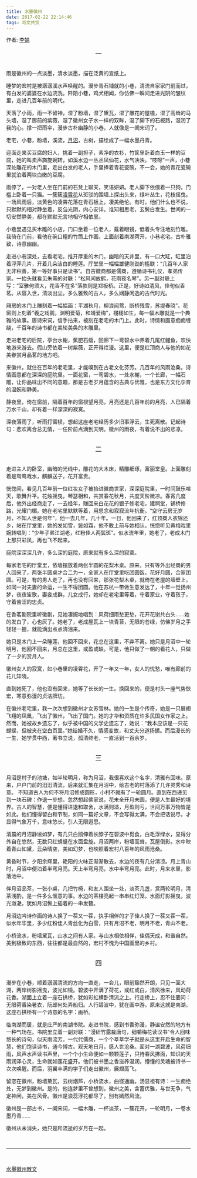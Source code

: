 ```yaml
---
title: 水墨徽州
date: 2017-02-22 22:14:46
tags: 奇文共赏
---
```







作者: [李娟](http://blog.sina.com.cn/s/blog_48ee997c0102vmfs.html) 





<div align='center' ><font size='4'>一</font></div>

<br>

雨是徽州的一点淡墨，清水淡墨，描在泛黄的宣纸上。

睡梦的宏村是被潺潺溪水声唤醒的。漫步青石铺就的小巷，清流自家家门前而过，有白发的婆婆在水边浣洗。阡陌小巷，鸡犬相闻，你仿佛一瞬间走进光阴的皱纹里，走进几百年前的明代。

天落了小雨，雨一不留神，湿了粉墙，湿了黛瓦，湿了雕花的屋檐，湿了高耸的马头墙，湿了廊前的紫薇，湿了徽州女子水一样的双眸，湿了脚下的石板路，湿润了我的心。撑一把雨伞，漫步古朴幽静的小巷，人就像是一阕宋词了。

老宅，小巷，粉墙，溪流，[月沼](https://baike.baidu.com/item/%E6%9C%88%E6%B2%BC/4033296)，古树，描绘成了一幅水墨丹青。




迎面走来买豆腐的妇人，挑着一副担子，素净的衣衫，竹筐里卧着白玉一样的豆腐，她的叫卖声旖旎婉转，如溪水边一丛丛凤仙花，水气泱泱。“吱呀”一声，小巷深处雕花的木门里，走出白发的老人，手里捧着青花瓷碗，不一会，她的青花瓷碗里就泊着两块白嫩的豆腐。



雨停了，一对老人坐在门前的石凳上聊天，笑语妍妍。老人脚下依偎着一只狗，门槛上卧着一只猫。一簇簇[凌霄花](https://baike.baidu.com/item/%E5%87%8C%E9%9C%84%E8%8A%B1/398107)从斑驳的围墙上探出头来，绿叶丛生，花枝摇曳。一场风雨后，淡黄色的凌霄花落在青石板上，凄美绝伦。有时，他们什么也不说，只默默的相对静坐着，反刍光阴，内心安详。谁知相思老，玄鬓白发生。世间的一切安然静美，都在默默无言地相守相依里。

小巷里遇见买木雕的小店，门口坐着一位老人，戴着眼镜，低着头专注地刻竹雕。我倚在门前，看他在碗口粗的竹筒上作画，上面刻着南湖荷开，小巷老宅。古朴雅致，诗意幽幽。

走进小巷深处，去看老宅。推开厚重的木门，幽暗的天井里，有一口大缸，缸里泊着浮萍几片，开着几朵洁白的睡莲。厅堂里一幅幅雄健刚劲的槛联：“几百年人家无非积善，第一等好事只是读书”。自古徽商都是儒商，遵循诗书礼仪，孝弟传家。一抬头就看见朱熹的对联：“松风间放鹤，花雨夜名琴”。另一副对联上写：“室雅何须大，花香不在多”落款则是郑板桥。正是，好诗如清风，佳句似香茗。从容入世，清淡出尘。多么雅致的古人，多么娴静闲逸的古代时光。

厢房的木门上雕刻着一幅幅画：平湖秋月，柳浪闻莺，断桥残雪，苏堤春晓”。花窗则上刻着“羲之戏鹅，渊明爱菊，和靖爱梅”，栩栩如生，每一幅木雕就是一个典雅的故事。唐诗宋词，信手拈来，被刻在老宅的木门上。此时，诗情和画意痴痴缠绕，千百年的诗书都在美轮美奂的木雕里。

走进老宅的后院，亭台水榭，蕉肥石瘦，回廊下一弯碧水中养着几尾红鲤鱼，欢快地游来游去。假山旁依着一树紫薇，正开得烂漫。这里，便是红顶商人与他的如花美眷赏月品茗的地方吧。

来徽州，就住在百年的老宅里，才能嗅到在古老文化芬芳。几百年的风雨沧桑，诗情画意都在深深的庭院里。一面花窗，一弯碧水，一处水榭，一个长廊，一幅石雕，让你品味出不同的意趣，那是古老岁月蕴含的古典与优雅，也是东方文化孕育的温婉和静美。

静夜里，倚在窗前，隔着百年的窗棂望月亮，月亮还是几百年前的月亮，人已隔着万水千山，却有着一样深深的寂寞。


深夜落雨了，听雨打窗棂，想起这座老宅经历多少旧事浮云，生死离散。记起诗句：悲欢离合总无情，一任阶前点滴到天明。徽州的雨夜，有着说不出的悲凉。


<br>


<div align='center' ><font size='4'>二</font></div>

<br>



走进主人的卧室，幽暗的光线中，雕花的大木床，精雕细琢，富丽堂皇。上面雕刻着是鸳鸯戏水，麒麟送子，花开富贵。

恍惚间，看见几百年前一位红妆女子被抬进徽商世家，深深庭院里，一时间鼓乐喧天，歌舞升平。花烛摇曳，琴瑟相和，共赏春花秋月，共度天阶微凉。春宵几度后，他外出经商走了，一去经年，赚回来白花花的银子修老宅，建祠堂，铺桥修路，光耀门楣。她在老宅里默默等着，用思念和寂寂流年抗衡。“空守云房无岁月，不知人世是何年”，他一去几年，几十年。一日，他回来了，红顶商人衣锦还乡，站在厅堂里，她的发如雪，鬓如霜，他不敢上前与她相认。恍惚听见黄梅戏里婉转唱到：“少年子弟江湖老，红粉佳人两鬓斑”。似水流年里，她老了，老成木门上那只彩凤，再也飞不起来。

庭院深深深几许，多么深的庭院，原来就有多么深的寂寞。

每家老宅的厅堂里，依墙摆放着两张半圆的花梨木桌。原来，只有等外出经商的男人回来了，两张半圆桌才合二为一，全家人在厅堂里吃团圆饭。花好月圆，合家团圆。可是，有的男人走了，再也没有回来，那张花梨木桌，就倚在老屋的墙壁上，如同一对夫妻的命运，一生不得团圆。他在苏杭一带做生意发达了，十年一觉扬州梦，夜夜笙歌，妻妾成群，儿女成行，她却在老宅里等着，守着家业，守着孩子，守着苦涩的忠贞。

在香茗剧院里听徽剧，见她凄婉地唱到：风荷细雨愁更愁，花开花谢共白头……她的发白了，心也灰了。她老了，老成屋瓦上一块青苔，无限的苍绿，仿佛岁月之手轻轻一握，就能滴出点点清泪来。

她只是木门上一朵睡莲，他回不回来，花总在这里，不弃不离。她只是月沼中一轮明月，他回不回来，月总在这里，或盈或缺。可是，他只做了一朝的看花人，只做了一夕的赏月人。

徽州女人的寂寞，如小巷里的凌霄花，开了一年又一年，女人的忧愁，唯有廊前的花儿知晓。

直到她死了，他也没有回来，她等了长长的一生。换回来的，便是村头一座气势恢宏，寒意弥漫的贞洁牌坊。

在徽州老宅里，我一次次想到徽州才女苏雪林。她的一生是个传奇，她是一只展翅飞翔的凤凰，飞出了徽州，飞出了国门。她的才华和资质在许多民国女作家之上。然而，她被故乡遗忘了，似乎被中国的文学史遗忘了，她说：“我本应该是一只花蝴蝶，但被夹在空白页里。”她结婚不久，情感变故，和丈夫分道扬镳。而后漫长的一生，她学贯中西，著书立说，孤清终老，一直活到一百余岁。


<br>

<div align='center' ><font size='4'>三</font></div>

<br>

月沼是村子的池塘，如半轮明月，称为月沼，我很喜欢这个名字，清雅有回味。原来，户户门前的汩汩清流，后来就汇集在月沼中，给古老的村落添了几许灵秀和诗意。
不知道古人为何不将月沼修成圆形，小村不就有了一轮圆月。直到在西递见到一块石碑：作退一步想。忽然想起佛家说，花未全开月未圆，便是人生最好的境界。古人的智慧，便是懂得进退和取舍，水满则溢，月盈则亏，世间万事万物皆是如此。他们懂得留白和节制，如同一篇好文章，不会写得太满，不会把话说尽，才显得气象万千，意味悠长，引人无限遐思。

清晨的月沼静谧如梦，有几只白鹅伸着长脖子在碧波中觅食，白毛浮绿水，显得分外自在悠然，无数只红蜻蜓在水面盘旋。月沼两岸，粉墙高耸，瓦屋倒影。水中映着青山如黛，云朵晴空，美如幻梦，也映照着宏村八百年的风雨沧桑。

黄昏时节，夕阳余辉里，艳阳的火味正渐渐散去，水边的夜有几分清凉。月上青山时，月沼中便泊着半弯月亮。天上半弯月亮，水中半弯月亮。此时，月来水里，影落池中。

伴月沼品茶，一张小桌，几把竹椅，和友人围坐一处，淡茶几盏，赏两轮明月，清茶浅酌，是一件多么惬意的事。水边的茶楼亮起一串串红灯笼，水面灯影摇曳，波光潋滟，犹如月沼鬓上插着的一串发簪。

月沼边吟诗作画的诗人换了一茬又一茬，执手相伴的才子佳人换了一茬又茬一茬，似水年华里，多少红粉佳人青丝化为白雪，只有月沼不老，明月不老，青山不老。

小桥流水，粉墙黛瓦，山水之间有人家。与山水相依相伴，佳偶天成，和谐自然。美到极致的东西，往往都是最自然的，宏村不愧为中国画里的乡村。
 
 
 
 <br>

<div align='center' ><font size='4'>四</font></div>

<br>

 


漫步在小巷，顺着潺潺清流的方向一直走，一会儿，眼前豁然开朗，只见一面大湖，两岸树影摇曳，波光如镜。碧波中开满了荷花，或红或白，清风徐来，风动荷花香。湖面上立着一座石拱桥，犹如彩虹横卧清流之上。行走桥上，忍不住要问：无限荷香染暑衣，阮郎何处弄船归。人行碧波中，犹在画中游。原来这就是南湖，这座石拱桥有一个诗意的名字：画桥。

临南湖而居，就是庄严的南湖书院。走进书院，感到书香弥漫，静谧安然的地方有一种气场在。书院里立着一副对联：“漫研竹露裁唐句，细嚼梅花读汉书”令人回味悠长的诗句，似天雨流芳。一代代儒商，一个个莘莘学子就是从这里开启生命的智慧，他们饱读诗书，通今博古。观天地日月，感人世沧桑。面对一湖碧波，风荷细雨，风声水声读书声里，一个个小生命便如一颗颗莲子，只待春风拂面，知识的天雨润泽心灵，生命就如莲花盛开。他们被书墨之香滋养温润，懵懂的灵魂被诗书一次次唤醒。而后，羽翼丰满的学子们走出徽州，展翅高飞。

留恋在徽州，粉墙黛瓦，云树烟芦，小桥流水，曲径通幽。汤显祖有诗：一生痴绝处，无梦到徽州。是的，他连梦里不曾想到，徽州之美，含蓄优雅，与世无争，气定神闲，美在风骨。徽州是浪蕊浮花都尽了，别有嫣然风流。  


徽州是一部古书，一阕宋词，一幅木雕，一杯淡茶，一簇花开，一轮明月，一卷水墨丹青……

徽州从未消失，她只是和流逝的岁月在一起。



<br>


---

<br>


[水墨徽州散文](https://note.youdao.com/web/#/file/5D3CB6F633F94D2FB6838013F615CFA7/note/WEB093832158805d3ceaf2b8cc1d21e3b3c/?search=%E5%BE%BD%E5%B7%9E&count=2)
